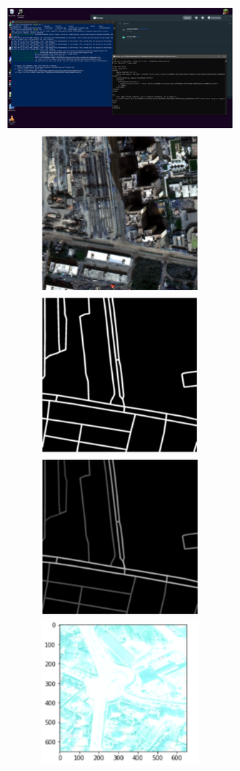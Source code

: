 <p align="center">
<img src="https://github.com/IbraamMelika/cresi/blob/master/2.%20SCREENSHOTS/Screenshot%202021-06-25%20110442.png?raw=true" alt="CRESI">
</p>
<p align="center">
	
<img src="https://github.com/IbraamMelika/cresi/blob/master/2.%20SCREENSHOTS/3.png?raw=true" width="350" alt="CRESI">
</p>

<p align="center">
<img src="https://github.com/IbraamMelika/cresi/blob/master/2.%20SCREENSHOTS/4.png?raw=true" width="350" alt="CRESI">
</p>

<p align="center">
<img src="https://github.com/IbraamMelika/cresi/blob/master/2.%20SCREENSHOTS/5.png?raw=true" width="350" alt="CRESI">
</p>


<p align="center">
<img src="https://github.com/IbraamMelika/cresi/blob/master/2.%20SCREENSHOTS/2.png?raw=true" width="350" alt="CRESI">
</p>

